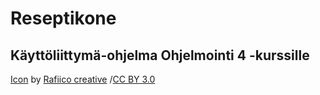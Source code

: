 # Reseptikone

## Käyttöliittymä-ohjelma Ohjelmointi 4 -kurssille

[Icon](https://www.iconfinder.com/icons/6811545/book_cookbook_cuisine_culinary_menu_recipe_recipe_book_icon) by [Rafiico creative](https://www.iconfinder.com/rafiico-creative) /[CC BY 3.0](https://creativecommons.org/licenses/by/3.0/)